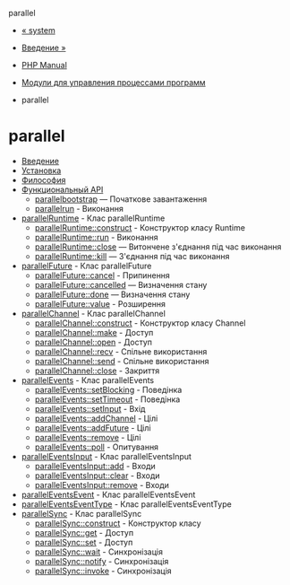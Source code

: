 parallel

-   [« system](function.system.html)
    
-   [Введение »](intro.parallel.html)
    
-   [PHP Manual](index.html)
    
-   [Модули для управления процессами программ](refs.fileprocess.process.html)
    
-   parallel
    

# parallel

-   [Введение](intro.parallel.html)
-   [Установка](parallel.setup.html)
-   [Философия](philosophy.parallel.html)
-   [Функциональный API](functional.parallel.html)
    -   [parallelbootstrap](parallel.bootstrap.html) — Початкове завантаження
    -   [parallelrun](parallel.run.html) - Виконання
-   [parallelRuntime](class.parallel-runtime.html) - Клас parallelRuntime
    -   [parallelRuntime::construct](parallel-runtime.construct.html) - Конструктор класу Runtime
    -   [parallelRuntime::run](parallel-runtime.run.html) - Виконання
    -   [parallelRuntime::close](parallel-runtime.close.html) — Витончене з'єднання під час виконання
    -   [parallelRuntime::kill](parallel-runtime.kill.html) — З'єднання під час виконання
-   [parallelFuture](class.parallel-future.html) - Клас parallelFuture
    -   [parallelFuture::cancel](parallel-future.cancel.html) - Припинення
    -   [parallelFuture::cancelled](parallel-future.cancelled.html) — Визначення стану
    -   [parallelFuture::done](parallel-future.done.html) — Визначення стану
    -   [parallelFuture::value](parallel-future.value.html) - Розширення
-   [parallelChannel](class.parallel-channel.html) - Клас parallelChannel
    -   [parallelChannel::construct](parallel-channel.construct.html) - Конструктор класу Channel
    -   [parallelChannel::make](parallel-channel.make.html) - Доступ
    -   [parallelChannel::open](parallel-channel.open.html) - Доступ
    -   [parallelChannel::recv](parallel-channel.recv.html) - Спільне використання
    -   [parallelChannel::send](parallel-channel.send.html) - Спільне використання
    -   [parallelChannel::close](parallel-channel.close.html) - Закриття
-   [parallelEvents](class.parallel-events.html) - Клас parallelEvents
    -   [parallelEvents::setBlocking](parallel-events.setblocking.html) - Поведінка
    -   [parallelEvents::setTimeout](parallel-events.settimeout.html) - Поведінка
    -   [parallelEvents::setInput](parallel-events.setinput.html) - Вхід
    -   [parallelEvents::addChannel](parallel-events.addchannel.html) - Цілі
    -   [parallelEvents::addFuture](parallel-events.addfuture.html) - Цілі
    -   [parallelEvents::remove](parallel-events.remove.html) - Цілі
    -   [parallelEvents::poll](parallel-events.poll.html) - Опитування
-   [parallelEventsInput](class.parallel-events-input.html) - Клас parallelEventsInput
    -   [parallelEventsInput::add](parallel-events-input.add.html) - Входи
    -   [parallelEventsInput::clear](parallel-events-input.clear.html) - Входи
    -   [parallelEventsInput::remove](parallel-events-input.remove.html) - Входи
-   [parallelEventsEvent](class.parallel-events-event.html) - Клас parallelEventsEvent
-   [parallelEventsEventType](class.parallel-events-event-type.html) - Клас parallelEventsEventType
-   [parallelSync](class.parallel-sync.html) - Клас parallelSync
    -   [parallelSync::construct](parallel-sync.construct.html) - Конструктор класу
    -   [parallelSync::get](parallel-sync.get.html) - Доступ
    -   [parallelSync::set](parallel-sync.set.html) - Доступ
    -   [parallelSync::wait](parallel-sync.wait.html) - Синхронізація
    -   [parallelSync::notify](parallel-sync.notify.html) - Синхронізація
    -   [parallelSync::invoke](parallel-sync.invoke.html) - Синхронізація